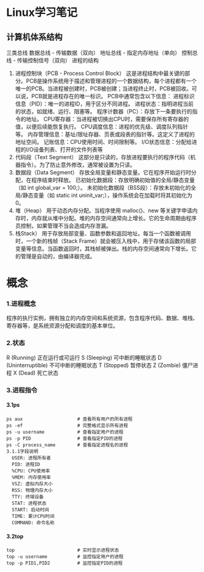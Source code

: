 # Linux学习笔记
## 计算机体系结构

三类总线
数据总线 - 传输数据（双向）
地址总线 - 指定内存地址（单向）
控制总线 - 传输控制信号（双向）
进程的结构
  1. 进程控制块（PCB - Process Control Block）
    这是进程结构中最关键的部分。PCB是操作系统用于描述和管理进程的一个数据结构，每个进程都有一个唯一的PCB。当进程被创建时，PCB被创建；当进程终止时，PCB被回收。可以说，PCB就是进程存在的唯一标识。
    PCB中通常包含以下信息：
    进程标识信息（PID）：唯一的进程ID，用于区分不同进程。
    进程状态：指明进程当前的状态，如就绪、运行、阻塞等。
    程序计数器（PC）：存放下一条要执行的指令的地址。
    CPU寄存器：当进程被切换出CPU时，需要保存所有寄存器的值，以便后续能恢复执行。
    CPU调度信息：进程的优先级、调度队列指针等。
    内存管理信息：基址/限址存器、页表或段表的指针等。这定义了进程的地址空间。
    记账信息：CPU使用时间、时间限制等。
    I/O状态信息：分配给进程的I/O设备列表、打开的文件列表等
  2. 代码段（Text Segment）
    这部分是只读的，存放进程要执行的程序代码（机器指令）。为了防止意外修改，通常被设置为只读。
  3. 数据段（Data Segment）
    存放全局变量和静态变量。它在程序开始运行时分配，在程序结束时释放。
    已初始化数据段：存放明确初始值的全局/静态变量（如 int global_var = 100;）。
    未初始化数据段（BSS段）：存放未初始化的全局/静态变量（如 static int uninit_var;），操作系统会在加载时将其初始化为0。
  4. 堆（Heap）
    用于动态内存分配。当程序使用 malloc()、new 等关键字申请内存时，内存就从堆中分配。堆的内存空间通常向上增长。它的生命周期由程序员控制，如果管理不当会造成内存泄漏。
  5. 栈Stack）
    用于存放局部变量、函数参数和返回地址。每当一个函数被调用时，一个新的栈帧（Stack Frame）就会被压入栈中，用于存储该函数的局部变量等信息。当函数返回时，其栈帧被弹出。栈的内存空间通常向下增长。它的管理是自动的，由编译器完成。
# 概念
### 1.进程概念
  程序的执行实例，拥有独立的内存空间和系统资源，包含程序代码、数据、堆栈、寄存器等，是系统资源分配和调度的基本单位。
### 2.状态
  R (Running)	正在运行或可运行
  S (Sleeping)	可中断的睡眠状态
  D (Uninterruptible)	不可中断的睡眠状态
  T (Stopped)	暂停状态
  Z (Zombie)	僵尸进程
  X (Dead)	死亡状态
### 3.进程指令
  #### 3.1ps
    ps aux                    # 查看所有用户的所有进程
    ps -ef                    # 完整格式显示所有进程
    ps -u username            # 查看指定用户的进程
    ps -p PID                 # 查看指定PID的进程
    ps -C process_name        # 查看指定进程名的进程
    3.1.1字段说明
      USER: 进程所有者
      PID: 进程ID
      %CPU: CPU使用率
      %MEM: 内存使用率
      VSZ: 虚拟内存大小
      RSS: 物理内存大小
      TTY: 终端设备
      STAT: 进程状态
      START: 启动时间
      TIME: 累计CPU时间
      COMMAND: 命令名称
  #### 3.2top
    top                       # 实时显示进程状态
    top -u username           # 监控指定用户的进程
    top -p PID1,PID2          # 监控指定PID的进程
